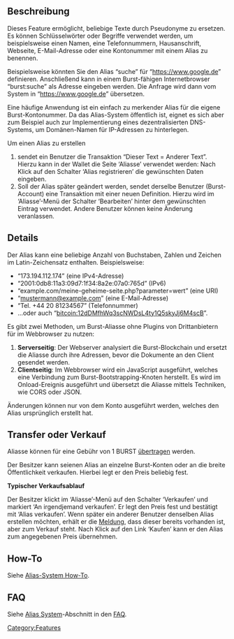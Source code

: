<languages/>

Beschreibung
------------

Dieses Feature ermöglicht, beliebige Texte durch Pseudonyme zu ersetzen. Es können Schlüsselwörter oder Begriffe verwendet werden, um beispielsweise einen Namen, eine Telefonnummern, Hausanschrift, Webseite, E-Mail-Adresse oder eine Kontonummer mit einem Alias zu benennen.

Beispielsweise könnten Sie den Alias “suche” für “<https://www.google.de>” definieren. Anschließend kann in einem Burst-fähigen Internetbrowser “burst:suche” als Adresse eingeben werden. Die Anfrage wird dann vom System in “<https://www.google.de>” übersetzen.

Eine häufige Anwendung ist ein einfach zu merkender Alias für die eigene Burst-Kontonummer. Da das Alias-System öffentlich ist, eignet es sich aber zum Beispiel auch zur Implementierung eines dezentralisierten DNS-Systems, um Domänen-Namen für IP-Adressen zu hinterlegen.

Um einen Alias zu erstellen

1.  sendet ein Benutzer die Transaktion “Dieser Text = Anderer Text”. Hierzu kann in der Wallet die Seite ‘Aliasse’ verwendet werden: Nach Klick auf den Schalter ‘Alias registrieren’ die gewünschten Daten eingeben.
2.  Soll der Alias später geändert werden, sendet derselbe Benutzer (Burst-Account) eine Transaktion mit einer neuen Definition. Hierzu wird im ‘Aliasse’-Menü der Schalter ‘Bearbeiten’ hinter dem gewünschten Eintrag verwendet. Andere Benutzer können keine Änderung veranlassen.

Details
-------

Der Alias kann eine beliebige Anzahl von Buchstaben, Zahlen und Zeichen im Latin-Zeichensatz enthalten. Beispielsweise:

-   “173.194.112.174” (eine IPv4-Adresse)
-   “2001:0db8:11a3:09d7:1f34:8a2e:07a0:765d” (IPv6)
-   “example.com/meine-geheime-seite.php?parameter=wert” (eine URI)
-   “mustermann@example.com” (eine E-Mail-Adresse)
-   “Tel. +44 20 81234567” (Telefonnummer)
-   ...oder auch “<bitcoin:12dDMfhWq3scNWDsL4ty1Q5skyJj6M4scB>”.

Es gibt zwei Methoden, um Burst-Aliasse ohne Plugins von Drittanbietern für im Webbrowser zu nutzen:

1.  **Serverseitig**: Der Webserver analysiert die Burst-Blockchain und ersetzt die Aliasse durch ihre Adressen, bevor die Dokumente an den Client gesendet werden.
2.  **Clientseitig**: Im Webbrowser wird ein JavaScript ausgeführt, welches eine Verbindung zum Burst-Bootstrapping-Knoten herstellt. Es wird im Onload-Ereignis ausgeführt und übersetzt die Aliasse mittels Techniken, wie CORS oder JSON.

Änderungen können nur von dem Konto ausgeführt werden, welches den Alias ursprünglich erstellt hat.

Transfer oder Verkauf
---------------------

Aliasse können für eine Gebühr von 1 BURST [übertragen](how-to-createalias.md) werden.

Der Besitzer kann seienen Alias an einzelne Burst-Konten oder an die breite Öffentlichkeit verkaufen. Hierbei legt er den Preis beliebig fest.

**Typischer Verkaufsablauf**

Der Besitzer klickt im ‘Aliasse’-Menü auf den Schalter ‘Verkaufen’ und markiert ‘An irgendjemand verkaufen’. Er legt den Preis fest und bestätigt mit ‘Alias verkaufen’. Wenn später ein anderer Benutzer denselben Alias erstellen möchten, erhält er die [Meldung](-file-de-alias-kaufen-png.md), dass dieser bereits vorhanden ist, aber zum Verkauf steht. Nach Klick auf den Link ‘Kaufen’ kann er den Alias zum angegebenen Preis übernehmen.

How-To
------

Siehe [Alias-System How-To](how-to-alias.md).

FAQ
---

Siehe [Alias System](faq-the-burst-alias-system.md)-Abschnitt in den [FAQ](faq.md).

<Category:Features>
